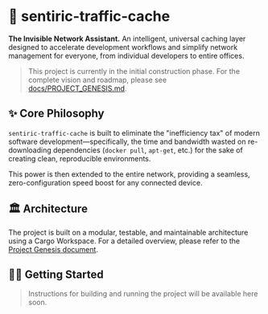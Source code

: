 # 🚀 sentiric-traffic-cache

**The Invisible Network Assistant.** An intelligent, universal caching layer designed to accelerate development workflows and simplify network management for everyone, from individual developers to entire offices.

> This project is currently in the initial construction phase. For the complete vision and roadmap, please see [docs/PROJECT_GENESIS.md](docs/PROJECT_GENESIS.md).

## ✨ Core Philosophy

`sentiric-traffic-cache` is built to eliminate the "inefficiency tax" of modern software development—specifically, the time and bandwidth wasted on re-downloading dependencies (`docker pull`, `apt-get`, etc.) for the sake of creating clean, reproducible environments.

This power is then extended to the entire network, providing a seamless, zero-configuration speed boost for any connected device.

## 🏛️ Architecture

The project is built on a modular, testable, and maintainable architecture using a Cargo Workspace. For a detailed overview, please refer to the [Project Genesis document](docs/PROJECT_GENESIS.md).

## 🏃‍♂️ Getting Started

> Instructions for building and running the project will be available here soon.
